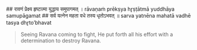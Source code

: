 <section>
<section data-markdown>
## रावणं प्रेक्ष्य हृष्टात्मा युद्धाय समुपागमत् ।
rāvaṇaṁ prēkṣya hr̥ṣṭātmā yuddhāya samupāgamat
## सर्व यत्नेन महता वधे तस्य धृतोऽभवत् ॥
sarva yatnēna mahatā vadhē tasya dhr̥to’bhavat

> Seeing Ravana coming to fight, He put forth all his effort with a determination to destroy Ravana.
<!--
Having heard this, that great warrior Raghava, feeling greatly delighted, became free from anguish. The lustrous Lord Rāma obeyed the sayings of sage Agastya with great happiness. With a composed mind, he retained this hymn in his memory, ready to chant the Ādityahrudyam. Having performed Acamanam (sipping water thrice) and being purified, Rāma gazing at the sun with devotion, recited the hymn Ādityahrudyam thrice, then that great hero Rāghava was thrilled and lifted his bow.

Lord Rama thus cheered, seeing Ravana coming to fight, put forth all his effort with a determination to kill him. (Ravana) 
-->
</section>
</section>
